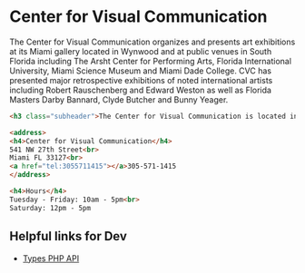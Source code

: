 # Center for Visual Communication

The Center for Visual Communication organizes and presents art exhibitions at its Miami gallery located in Wynwood and at public venues in South Florida including The Arsht Center for Performing Arts, Florida International University, Miami Science Museum and Miami Dade College. CVC has presented major retrospective exhibitions of noted international artists including Robert Rauschenberg and Edward Weston as well as Florida Masters Darby Bannard,  Clyde Butcher and Bunny Yeager.

```html
<h3 class="subheader">The Center for Visual Communication is located in the heart of Miami's Wynwood Art District, next to the Margulies Collection</h2>

<address>
<h4>Center for Visual Communication</h4>
541 NW 27th Street<br>
Miami FL 33127<br>
<a href="tel:3055711415"></a>305-571-1415
</address>

<h4>Hours</h4>
Tuesday - Friday: 10am - 5pm<br>	
Saturday: 12pm - 5pm
```

## Helpful links for Dev

* [Types PHP API](http://wp-types.com/documentation/user-guides/displaying-wordpress-custom-fields/)